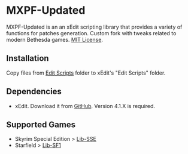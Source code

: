 # MXPF-Updated
MXPF-Updated is an an xEdit scripting library that provides a variety of functions for patches generation. Custom fork with tweaks related to modern Bethesda games. [MIT License](https://meridiano.mit-license.org/).

## Installation
Copy files from [Edit Scripts](Edit%20Scripts) folder to xEdit's "Edit Scripts" folder.

## Dependencies
+ xEdit. Download it from [GitHub](https://github.com/TES5Edit/TES5Edit/releases). Version 4.1.X is required.

## Supported Games
+ Skyrim Special Edition > [Lib-SSE](Edit%20Scripts/lib-sse)
+ Starfield > [Lib-SF1](Edit%20Scripts/lib-sf1)